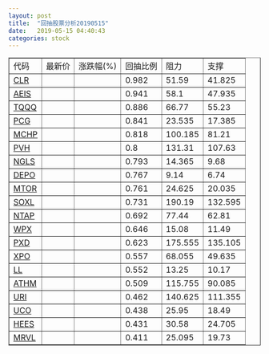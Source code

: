 ```yaml
---
layout: post
title:  "回抽股票分析20190515"
date:   2019-05-15 04:40:43
categories: stock
---
```

<script type="text/javascript">
var stockList = []
stockList.push('gb_clr');
stockList.push('gb_aeis');
stockList.push('gb_tqqq');
stockList.push('gb_pcg');
stockList.push('gb_mchp');
stockList.push('gb_pvh');
stockList.push('gb_ngls');
stockList.push('gb_depo');
stockList.push('gb_mtor');
stockList.push('gb_soxl');
stockList.push('gb_ntap');
stockList.push('gb_wpx');
stockList.push('gb_pxd');
stockList.push('gb_xpo');
stockList.push('gb_ll');
stockList.push('gb_athm');
stockList.push('gb_uri');
stockList.push('gb_uco');
stockList.push('gb_hees');
stockList.push('gb_mrvl');
</script>
<table border="1">
 <tr>
 <td>代码</td>
 <td>最新价</td>
 <td>涨跌幅(%)</td>
 <td>回抽比例</td>
 <td>阻力</td>
 <td>支撑</td>
</tr>
  <tr id="clr">
  <td><a href="http://stock.finance.sina.com.cn/usstock/quotes/CLR.html" target="_blank">CLR</a></td><td></td><td></td><td>0.982</td><td>51.59</td><td>41.825</td></tr>
  <tr id="aeis">
  <td><a href="http://stock.finance.sina.com.cn/usstock/quotes/AEIS.html" target="_blank">AEIS</a></td><td></td><td></td><td>0.941</td><td>58.1</td><td>47.935</td></tr>
  <tr id="tqqq">
  <td><a href="http://stock.finance.sina.com.cn/usstock/quotes/TQQQ.html" target="_blank">TQQQ</a></td><td></td><td></td><td>0.886</td><td>66.77</td><td>55.23</td></tr>
  <tr id="pcg">
  <td><a href="http://stock.finance.sina.com.cn/usstock/quotes/PCG.html" target="_blank">PCG</a></td><td></td><td></td><td>0.841</td><td>23.535</td><td>17.385</td></tr>
  <tr id="mchp">
  <td><a href="http://stock.finance.sina.com.cn/usstock/quotes/MCHP.html" target="_blank">MCHP</a></td><td></td><td></td><td>0.818</td><td>100.185</td><td>81.21</td></tr>
  <tr id="pvh">
  <td><a href="http://stock.finance.sina.com.cn/usstock/quotes/PVH.html" target="_blank">PVH</a></td><td></td><td></td><td>0.8</td><td>131.31</td><td>107.63</td></tr>
  <tr id="ngls">
  <td><a href="http://stock.finance.sina.com.cn/usstock/quotes/NGLS.html" target="_blank">NGLS</a></td><td></td><td></td><td>0.793</td><td>14.365</td><td>9.68</td></tr>
  <tr id="depo">
  <td><a href="http://stock.finance.sina.com.cn/usstock/quotes/DEPO.html" target="_blank">DEPO</a></td><td></td><td></td><td>0.767</td><td>9.14</td><td>6.74</td></tr>
  <tr id="mtor">
  <td><a href="http://stock.finance.sina.com.cn/usstock/quotes/MTOR.html" target="_blank">MTOR</a></td><td></td><td></td><td>0.761</td><td>24.625</td><td>20.035</td></tr>
  <tr id="soxl">
  <td><a href="http://stock.finance.sina.com.cn/usstock/quotes/SOXL.html" target="_blank">SOXL</a></td><td></td><td></td><td>0.731</td><td>190.19</td><td>132.595</td></tr>
  <tr id="ntap">
  <td><a href="http://stock.finance.sina.com.cn/usstock/quotes/NTAP.html" target="_blank">NTAP</a></td><td></td><td></td><td>0.692</td><td>77.44</td><td>62.81</td></tr>
  <tr id="wpx">
  <td><a href="http://stock.finance.sina.com.cn/usstock/quotes/WPX.html" target="_blank">WPX</a></td><td></td><td></td><td>0.646</td><td>15.08</td><td>11.49</td></tr>
  <tr id="pxd">
  <td><a href="http://stock.finance.sina.com.cn/usstock/quotes/PXD.html" target="_blank">PXD</a></td><td></td><td></td><td>0.623</td><td>175.555</td><td>135.105</td></tr>
  <tr id="xpo">
  <td><a href="http://stock.finance.sina.com.cn/usstock/quotes/XPO.html" target="_blank">XPO</a></td><td></td><td></td><td>0.557</td><td>68.055</td><td>49.635</td></tr>
  <tr id="ll">
  <td><a href="http://stock.finance.sina.com.cn/usstock/quotes/LL.html" target="_blank">LL</a></td><td></td><td></td><td>0.552</td><td>13.25</td><td>10.17</td></tr>
  <tr id="athm">
  <td><a href="http://stock.finance.sina.com.cn/usstock/quotes/ATHM.html" target="_blank">ATHM</a></td><td></td><td></td><td>0.509</td><td>115.755</td><td>90.085</td></tr>
  <tr id="uri">
  <td><a href="http://stock.finance.sina.com.cn/usstock/quotes/URI.html" target="_blank">URI</a></td><td></td><td></td><td>0.462</td><td>140.625</td><td>111.355</td></tr>
  <tr id="uco">
  <td><a href="http://stock.finance.sina.com.cn/usstock/quotes/UCO.html" target="_blank">UCO</a></td><td></td><td></td><td>0.438</td><td>25.95</td><td>18.49</td></tr>
  <tr id="hees">
  <td><a href="http://stock.finance.sina.com.cn/usstock/quotes/HEES.html" target="_blank">HEES</a></td><td></td><td></td><td>0.431</td><td>30.58</td><td>24.705</td></tr>
  <tr id="mrvl">
  <td><a href="http://stock.finance.sina.com.cn/usstock/quotes/MRVL.html" target="_blank">MRVL</a></td><td></td><td></td><td>0.411</td><td>25.095</td><td>19.73</td></tr>
</table>
